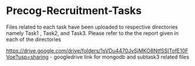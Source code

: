 # Precog-Recruitment-Tasks

Files related to each task have been uploaded to respective directories namely Task1 , Task2, and Task3.
Please refer to the the report given in each of the directories

https://drive.google.com/drive/folders/1sVDu4470JvSjMKO8NtfSSITofE10FVoe?usp=sharing - googledrive link for mongodb and subtask3 related files
